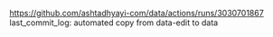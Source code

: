 https://github.com/ashtadhyayi-com/data/actions/runs/3030701867
last_commit_log: automated copy from data-edit to data